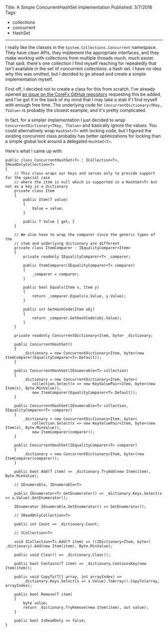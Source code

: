 Title: A Simple ConcurrentHashSet Implementation
Published: 3/7/2016
Tags:
  - collections
  - concurrent
  - HashSet
---
I really like the classes in the `System.Collections.Concurrent` namespace. They have clean APIs, they implement the appropriate interfaces, and they make working with collections from multiple threads much, much easier. That said, there's one collection I find myself reaching for repeatedly that isn't available in the set of concurrent collections: a hash set. I have no idea why this was omitted, but I decided to go ahead and create a simple implementation myself.

First off, I decided not to create a class for this from scratch. I've already opened [an issue on the CoreFx GitHub repository](https://github.com/dotnet/corefx/issues/3563) requesting this be added, and I've got it in the back of my mind that I may take a stab if I find myself with enough free time. The underlying code for `ConcurrentDictionary<TKey, TValue>` is probably the closest example, and it's pretty complicated.

In fact, for a simpler implementation I just decided to wrap `ConcurrentDictionary<TKey, TValue>` and basically ignore the values. You could alternatively wrap `HashSet<T>` with locking code, but I figured the existing concurrent class probably has better optimizations for locking than a simple global lock around a delegated `HashSet<T>`.

Here's what I came up with:

```
public class ConcurrentHashSet<T> : ICollection<T>, IReadOnlyCollection<T>
{
    // This class wraps our keys and serves only to provide support for the special case
    // where the item is null which is supported in a HashSet<T> but not as a key in a dictionary
    private class Item
    {
        public Item(T value)
        {
            Value = value;
        }

        public T Value { get; }
    }

    // We also have to wrap the comparer since the generic types of the 
    // item and underlying dictionary are different
    private class ItemComparer : IEqualityComparer<Item>
    {
        private readonly IEqualityComparer<T> _comparer;

        public ItemComparer(IEqualityComparer<T> comparer)
        {
            _comparer = comparer;
        }

        public bool Equals(Item x, Item y)
        {
            return _comparer.Equals(x.Value, y.Value);
        }

        public int GetHashCode(Item obj)
        {
            return _comparer.GetHashCode(obj.Value);
        }
    }

    private readonly ConcurrentDictionary<Item, byte> _dictionary;

    public ConcurrentHashSet()
    {
        _dictionary = new ConcurrentDictionary<Item, byte>(new ItemComparer(EqualityComparer<T>.Default));
    }

    public ConcurrentHashSet(IEnumerable<T> collection)
    {
        _dictionary = new ConcurrentDictionary<Item, byte>(
            collection.Select(x => new KeyValuePair<Item, byte>(new Item(x), Byte.MinValue)),
            new ItemComparer(EqualityComparer<T>.Default));
    }

    public ConcurrentHashSet(IEnumerable<T> collection, IEqualityComparer<T> comparer)
    {
        _dictionary = new ConcurrentDictionary<Item, byte>(
            collection.Select(x => new KeyValuePair<Item, byte>(new Item(x), Byte.MinValue)),
            new ItemComparer(comparer));
    }

    public ConcurrentHashSet(IEqualityComparer<T> comparer)
    {
        _dictionary = new ConcurrentDictionary<Item, byte>(new ItemComparer(comparer));
    }

    public bool Add(T item) => _dictionary.TryAdd(new Item(item), Byte.MinValue);

    // IEnumerable, IEnumerable<T>

    public IEnumerator<T> GetEnumerator() => _dictionary.Keys.Select(x => x.Value).GetEnumerator();

    IEnumerator IEnumerable.GetEnumerator() => GetEnumerator();

    // IReadOnlyCollection<T>

    public int Count => _dictionary.Count;

    // ICollection<T>

    void ICollection<T>.Add(T item) => ((IDictionary<Item, byte>) _dictionary).Add(new Item(item), Byte.MinValue);

    public void Clear() => _dictionary.Clear();

    public bool Contains(T item) => _dictionary.ContainsKey(new Item(item));

    public void CopyTo(T[] array, int arrayIndex) => 
        _dictionary.Keys.Select(x => x.Value).ToArray().CopyTo(array, arrayIndex);

    public bool Remove(T item)
    {
        byte value;
        return _dictionary.TryRemove(new Item(item), out value);
    }

    public bool IsReadOnly => false;
}
```